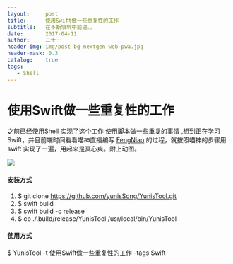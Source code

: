 ```yaml
---
layout:     post
title:      使用Swift做一些重复性的工作
subtitle:   在不断填坑中前进。。
date:       2017-04-11
author:     三十一
header-img: img/post-bg-nextgen-web-pwa.jpg
header-mask: 0.3
catalog:    true
tags:
   - Shell
---
```


# 使用Swift做一些重复性的工作

之前已经使用Shell 实现了这个工作 [使用脚本做一些重复的事情](https://yunissong.github.io/2017/04/10/%E8%84%9A%E6%9C%AC/) ,想到正在学习Swift，并且前端时间看看喵神直播编写 [FengNiao](https://github.com/onevcat/FengNiao) 的过程，就按照喵神的步骤用swift 实现了一遍，用起来是真心爽。附上动图。


![](http://on9bzb5yp.bkt.clouddn.com/SwiftShell.gif)


#### 安装方式
1. $ git clone https://github.com/yunisSong/YunisTool.git
2. $  swift build
3. $ swift build -c release
4. $ cp ./.build/release/YunisTool /usr/local/bin/YunisTool


#### 使用方式
$ YunisTool -t 使用Swift做一些重复性的工作 -tags Swift

